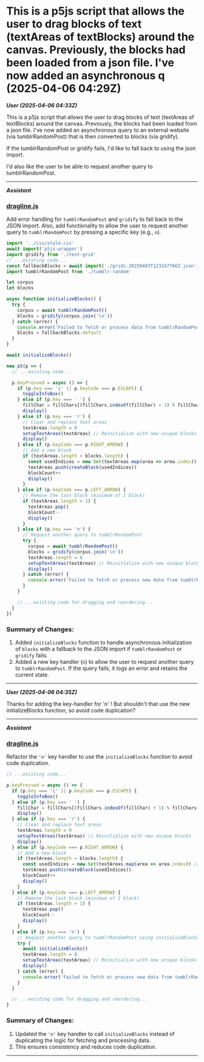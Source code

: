 <!-- Generated by SpecStory -->

<!-- vscode Session 7a98bdee-9fa2-4496-b7fb-f153fe1699ee (2025-04-06 04:29Z) -->

# This is a p5js script that allows the user to drag blocks of text (textAreas of textBlocks) around the canvas. Previously, the blocks had been loaded from a json file. I've now added an asynchronous q (2025-04-06 04:29Z)

_**User (2025-04-06 04:33Z)**_

This is a p5js script that allows the user to drag blocks of text (textAreas of textBlocks) around the canvas. Previously, the blocks had been loaded from a json file. I've now added an asynchronous query to an external website (via tumblrRandomPost) that is then converted to blocks (via gridify).

If the tumblrRandomPost or gridify fails, I'd like to fall back to using the json import.

I'd also like the user to be able to request another query to tumblrRandomPost.

---

_**Assistant**_

### [dragline.js](file:///Users/michaelpaulukonis/projects/dragline/src/dragline.js)

Add error handling for `tumblrRandomPost` and `gridify` to fall back to the JSON import. Also, add functionality to allow the user to request another query to `tumblrRandomPost` by pressing a specific key (e.g., `n`).

````javascript
import '../css/style.css'
await import('p5js-wrapper')
import gridify from './text-grid'
// ...existing code...
const fallbackBlocks = await import('./grids.20250403T123247766Z.json')
import tumblrRandomPost from './tumblr-random'

let corpus
let blocks

async function initializeBlocks() {
  try {
    corpus = await tumblrRandomPost()
    blocks = gridify(corpus.join('\n'))
  } catch (error) {
    console.error('Failed to fetch or process data from tumblrRandomPost. Falling back to JSON import.', error)
    blocks = fallbackBlocks.default
  }
}

await initializeBlocks()

new p5(p => {
  // ...existing code...

  p.keyPressed = async () => {
    if (p.key === 'i' || p.keyCode === p.ESCAPE) {
      toggleInfoBox()
    } else if (p.key === ' ') {
      fillChar = fillChars[(fillChars.indexOf(fillChar) + 1) % fillChars.length]
      display()
    } else if (p.key === 'r') {
      // Clear and replace text areas
      textAreas.length = 0
      setupTextAreas(textAreas) // Reinitialize with new unique blocks
      display()
    } else if (p.keyCode === p.RIGHT_ARROW) {
      // Add a new block
      if (textAreas.length < blocks.length) {
        const usedIndices = new Set(textAreas.map(area => area.index)) // Track used indices
        textAreas.push(createBlock(usedIndices))
        blockCount++
        display()
      }
    } else if (p.keyCode === p.LEFT_ARROW) {
      // Remove the last block (minimum of 1 block)
      if (textAreas.length > 1) {
        textAreas.pop()
        blockCount--
        display()
      }
    } else if (p.key === 'n') {
      // Request another query to tumblrRandomPost
      try {
        corpus = await tumblrRandomPost()
        blocks = gridify(corpus.join('\n'))
        textAreas.length = 0
        setupTextAreas(textAreas) // Reinitialize with new unique blocks
        display()
      } catch (error) {
        console.error('Failed to fetch or process new data from tumblrRandomPost.', error)
      }
    }

    // ...existing code for dragging and reordering...
  }
})
````

### Summary of Changes:
1. Added `initializeBlocks` function to handle asynchronous initialization of `blocks` with a fallback to the JSON import if `tumblrRandomPost` or `gridify` fails.
2. Added a new key handler (`n`) to allow the user to request another query to `tumblrRandomPost`. If the query fails, it logs an error and retains the current state.

---

_**User (2025-04-06 04:35Z)**_

Thanks for adding the key-handler for 'n' ! But shouldn't that use the new initializeBlocks function, so avoid code duplication?

---

_**Assistant**_

### [dragline.js](file:///Users/michaelpaulukonis/projects/dragline/src/dragline.js)

Refactor the `'n'` key handler to use the `initializeBlocks` function to avoid code duplication.

````javascript
// ...existing code...

p.keyPressed = async () => {
  if (p.key === 'i' || p.keyCode === p.ESCAPE) {
    toggleInfoBox()
  } else if (p.key === ' ') {
    fillChar = fillChars[(fillChars.indexOf(fillChar) + 1) % fillChars.length]
    display()
  } else if (p.key === 'r') {
    // Clear and replace text areas
    textAreas.length = 0
    setupTextAreas(textAreas) // Reinitialize with new unique blocks
    display()
  } else if (p.keyCode === p.RIGHT_ARROW) {
    // Add a new block
    if (textAreas.length < blocks.length) {
      const usedIndices = new Set(textAreas.map(area => area.index)) // Track used indices
      textAreas.push(createBlock(usedIndices))
      blockCount++
      display()
    }
  } else if (p.keyCode === p.LEFT_ARROW) {
    // Remove the last block (minimum of 1 block)
    if (textAreas.length > 1) {
      textAreas.pop()
      blockCount--
      display()
    }
  } else if (p.key === 'n') {
    // Request another query to tumblrRandomPost using initializeBlocks
    try {
      await initializeBlocks()
      textAreas.length = 0
      setupTextAreas(textAreas) // Reinitialize with new unique blocks
      display()
    } catch (error) {
      console.error('Failed to fetch or process new data from tumblrRandomPost.', error)
    }
  }

  // ...existing code for dragging and reordering...
}
````

### Summary of Changes:
1. Updated the `'n'` key handler to call `initializeBlocks` instead of duplicating the logic for fetching and processing data.
2. This ensures consistency and reduces code duplication.

---

